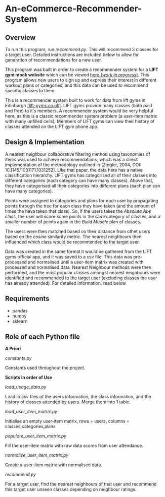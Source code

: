 # An-eCommerce-Recommender-System

## Overview

To run this program, run *recommend.py*. This will recommend 3 classes for a target user. Detailed instructions are included below to
allow for generation of recommendations for a new user.

This program was built in order to create a recommender system for a **LIFT gym mock website** which can be viewed [here (*work in progress*)](https://github.com/feiIin/django-ecommerce/tree/jymbud_recommend).
This program allows new users to sign up and express their interest in different workout plans or categories, and this data can be used to 
recommend specific classes to them.

This is a recommender system built to work for data from lift gyms in Edinburgh [(lift-gyms.co.uk)](lift-gyms.co.uk). LIFT gyms provide many classes (both
paid and free) to it's members. A recommender system would be very helpful here, as this is a classic recommender system problem (a
user-item matrix with many unfilled cells). Members of LIFT gyms can view their history of classes attended on the LIFT gym phone app.

## Design & Implementation

A nearest neighbour collaborative filtering method using taxonomies of items was used to achieve recommendations, which was a direct
implementation of the methodology outlined in (Ziegler, 2004, DOI: 10.1145/1031171.1031252). Like that paper, the data here has a native
classification hierarchy. LIFT gyms has categorised all of their classes into different categories (each category can have many classes).
Above that, they have categorised all their categories into different plans (each plan can have many categories). 

Points were assigned to categories and plans for each user by propagating points through the tree for each class they have taken (and the
amount of times the hava taken that class). So, if the users takes the *Absolute Abs* class, the user will score some points in the 
*Core* category of classes, and a smaller number of points again in the *Build Muscle* plan of classes.

The users were then matched based on their distance from othet users based on the *cosine* similarity metric. The nearest neighbours
then influenced which class would be recommended to the target user.

Data was created in the same format it would be gathered from the LIFT gyms official app, and it was saved to a csv file. This data was
pre-processed and normalised until a user-item matrix was created with processed and normalised data. Nearest Neighbour methods were then
performed, and the most popular classes amongst nearest neighbours were identified and recommended to the target user (excluding classes
the user has already attended). For detailed information, read below.


## Requirements
- pandas
- numpy
- sklearn


## Role of each Python file

**A Priori**

*constants.py*

Constants used throughout the project.

**Scripts in order of Use**

*load_usage_data.py*

Load in csv files of the users information, the class information, and the history of classes attended by users. Merge them into 1 table.

*load_user_item_matrix.py*

Initialise an empty user-item matrix, rows = users, columns = classes,categories,plans

*populate_user_item_matrix.py*

Fill the user-item matrix with raw data scores from user attendance.

*normalise_user_item_matrix.py*

Create a user-item matrix with normalised data.

*recommend.py*

For a target user, find the nearest neighbours of that user and recommend this target user unseen classes depending on neighbour ratings.
